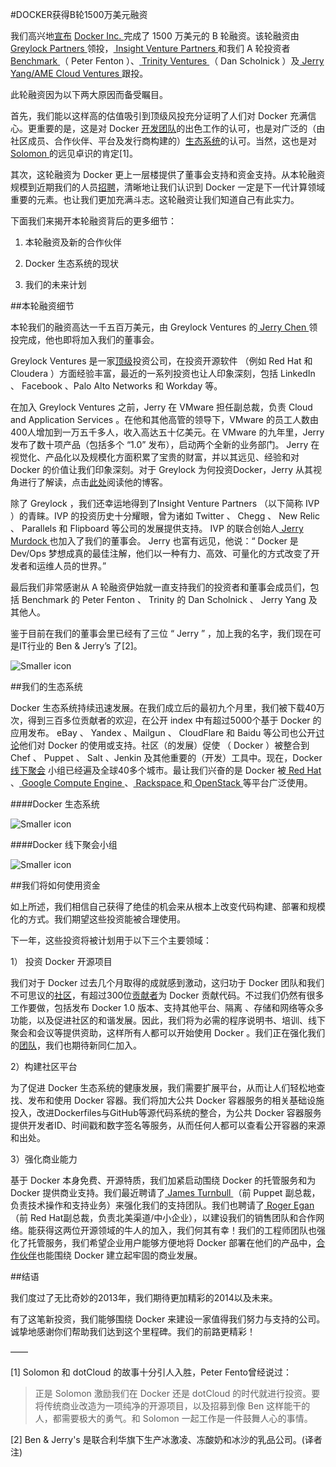 #DOCKER获得B轮1500万美元融资

我们高兴地[宣布](http://www.businesswire.com/news/home/20140122005497/en/Docker-Closes-15M-Series-Funding#.Ut_b3hDTmUl) [ Docker Inc. ](http://www.docker.com/) 完成了 1500 万美元的 B 轮融资。该轮融资由[ Greylock Partners ](http://www.greylock.com/)领投，[ Insight Venture Partners ](http://www.insightpartners.com/)和我们 A 轮投资者[ Benchmark ](http://www.crunchbase.com/financial-organization/benchmark-2)（ Peter Fenton ）、[ Trinity Ventures ](http://www.trinityventures.com/)（ Dan Scholnick ）及[ Jerry Yang/AME Cloud Ventures ](http://www.amecloudventures.com/)跟投。

此轮融资因为以下两大原因而备受瞩目。

首先，我们能以这样高的估值吸引到顶级风投充分证明了人们对 Docker 充满信心。更重要的是，这是对 Docker [开发团队](http://www.docker.io/team/)的出色工作的认可，也是对广泛的（由社区成员、合作伙伴、平台及发行商构建的）[生态系统](http://www.docker.com/about_docker/)的认可。当然，这也是对[ Solomon ](http://www.youtube.com/watch?v=3N3n9FzebAA)的远见卓识的肯定[1]。

其次，这轮融资为 Docker 更上一层楼提供了董事会支持和资金支持。从本轮融资规模到近期我们的人员[招聘](http://blog.docker.io/2014/01/open-source-veteran-roger-egan-joins-docker-team/)，清晰地让我们认识到 Docker 一定是下一代计算领域重要的元素。也让我们更加充满斗志。这轮融资让我们知道自己有此实力。

下面我们来揭开本轮融资背后的更多细节：

1. 本轮融资及新的合作伙伴

2. Docker 生态系统的现状

3. 我们的未来计划


##本轮融资细节

本轮我们的融资高达一千五百万美元，由 Greylock Ventures 的[ Jerry Chen ](http://www.greylock.com/teams/50-Jerry-Chen)领投完成，他也即将加入我们的董事会。

Greylock Ventures 是一家[顶级](http://www.forbes.com/sites/tomiogeron/2013/05/08/the-top-ten-in-venture-capital-today-midas/)投资公司，在投资开源软件 （例如 Red Hat 和 Cloudera ）方面经验丰富，最近的一系列投资也让人印象深刻，包括 LinkedIn 、 Facebook 、Palo Alto Networks 和 Workday 等。

在加入 Greylock Ventures 之前，Jerry 在 VMware 担任副总裁，负责  Cloud and Application Services 。在他和其他高管的领导下，VMware 的员工人数由400人增加到一万五千多人，收入高达五十亿美元。在 VMware 的九年里，Jerry 发布了数十项产品（包括多个 “1.0” 发布），启动两个全新的业务部门。 Jerry 在视觉化、产品化以及规模化方面积累了宝贵的财富，并以其远见、经验和对 Docker 的价值让我们印象深刻。对于 Greylock 为何投资Docker，Jerry 从其视角进行了解读，点击[此处](http://greylockvc.com/post/74175923348/our-investment-in-docker)阅读他的博客。

除了 Greylock ，我们还幸运地得到了Insight Venture Partners （以下简称 IVP ）的青睐。IVP 的投资历史十分耀眼，曾为诸如 Twitter 、 Chegg 、 New Relic 、 Parallels 和 Flipboard 等公司的发展提供支持。 IVP 的联合创始人[ Jerry Murdock ](http://www.insightpartners.com/team/#!jerry-murdock) 也加入了我们的董事会。 Jerry 也富有远见，他说：“ Docker 是 Dev/Ops 梦想成真的最佳注解，他们以一种有力、高效、可量化的方式改变了开发者和运维人员的世界。”

最后我们非常感谢从 A 轮融资伊始就一直支持我们的投资者和董事会成员们，包括 Benchmark 的 Peter Fenton 、 Trinity 的 Dan Scholnick 、 Jerry Yang 及其他人。

鉴于目前在我们的董事会里已经有了三位 “ Jerry ” ，加上我的名字，我们现在可是IT行业的 Ben & Jerry’s 了[2]。

![Smaller icon](http://docker.u.qiniudn.com/ben-jerry.jpeg "Title here")

##我们的生态系统

Docker 生态系统持续迅速发展。在我们成立后的最初九个月里，我们被下载40万次，得到三百多位贡献者的欢迎，在公开 index 中有超过5000个基于 Docker 的应用发布。  eBay 、 Yandex 、Mailgun 、 CloudFlare 和 Baidu 等公司也公开[讨论](http://www.docker.com/about_docker/usecases/)他们对 Docker 的使用或支持。社区（的发展）促使 （ Docker ）被整合到 Chef 、 Puppet 、 Salt 、Jenkin 及其他重要的（开发）工具中。现在，Docker [线下聚会](https://www.docker.io/meetups/) 小组已经遍及全球40多个城市。最让我们兴奋的是 Docker 被[ Red Hat ](http://www.redhat.com/about/news/press-archive/2013/9/red-hat-and-dotcloud-collaborate-on-docker-to-bring-next-generation-linux-container-enhancements-to-openshift)、[ Google Compute Engine ](http://googlecloudplatform.blogspot.com/2013/12/google-compute-engine-is-now-generally-available.html) 、[ Rackspace ](http://developer.rackspace.com/blog/zero-to-peanut-butter-docker-time-in-78-seconds.html)和[ OpenStack ](http://blog.docker.io/tag/openstack-2/)等平台广泛使用。

####Docker 生态系统

![Smaller icon](http://docker.u.qiniudn.com/docker-ecosystem.jpeg "Title here")

####Docker 线下聚会小组

![Smaller icon](http://docker.u.qiniudn.com/docker-meetup.png "Title here")

##我们将如何使用资金

如上所述，我们相信自己获得了绝佳的机会来从根本上改变代码构建、部署和规模化的方式。我们期望这些投资能被合理使用。

下一年，这些投资将被计划用于以下三个主要领域：

1） 投资 Docker 开源项目

我们对于 Docker 过去几个月取得的成就感到激动，这归功于 Docker 团队和我们不可思议的[社区](http://www.docker.io/community/)，有超过300位[贡献者](https://github.com/dotcloud/docker)为 Docker 贡献代码。不过我们仍然有很多工作要做，包括发布 Docker 1.0 版本、支持其他平台、隔离 、存储和网络等众多功能，以及促进社区的和谐发展。因此，我们将为必需的程序说明书、培训、线下聚会和会议等提供资助，这样所有人都可以开始使用 Docker 。我们正在强化我们的[团队](http://www.docker.io/team/)，我们也期待新同仁加入。

2）构建社区平台

为了促进 Docker 生态系统的健康发展，我们需要扩展平台，从而让人们轻松地查找、发布和使用 Docker 容器。我们将加大公共 Docker 容器服务的相关基础设施投入，改进Dockerfiles与GitHub等源代码系统的整合，为公共 Docker 容器服务提供开发者ID、时间戳和数字签名等服务，从而任何人都可以查看公开容器的来源和出处。

3）强化商业能力

基于 Docker 本身免费、开源特质，我们加紧启动围绕 Docker 的托管服务和为 Docker 提供商业支持。我们最近聘请了[ James Turnbull ](http://www.jamesturnbull.net/) （前 Puppet 副总裁，负责技术操作和支持业务）来强化我们的支持团队。我们也聘请了[ Roger Egan ](http://www.linkedin.com/pub/roger-egan/5/622/548)（前 Red Hat副总裁，负责北美渠道/中小企业），以建设我们的销售团队和合作网络。能获得这两位开源领域的牛人的加入，我们何其有幸！我们的工程师团队也强化了托管服务，我们希望企业用户能够方便地将 Docker 部署在他们的产品中，[合作伙伴](http://www.docker.com/partners/)也能围绕 Docker 建立起牢固的商业发展。

##结语

我们度过了无比奇妙的2013年，我们期待更加精彩的2014以及未来。

有了这笔新投资，我们能够围绕 Docker 来建设一家值得我们努力与支持的公司。诚挚地感谢你们帮助我们达到这个里程碑。我们的前路更精彩！

——

[1] Solomon 和 dotCloud 的故事十分引人入胜，Peter Fento曾经说过：
> 正是 Solomon 激励我们在 Docker 还是 dotCloud 的时代就进行投资。要将传统商业改造为一项纯净的开源项目，以及招募到像 Ben 这样能干的人，都需要极大的勇气。和 Solomon 一起工作是一件鼓舞人心的事情。 

[2] Ben & Jerry's 是联合利华旗下生产冰激凌、冻酸奶和冰沙的乳品公司。(译者注)

